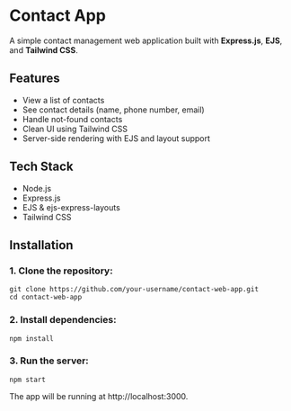 # Contact App

A simple contact management web application built with **Express.js**, **EJS**, and **Tailwind CSS**.

## Features

- View a list of contacts
- See contact details (name, phone number, email)
- Handle not-found contacts
- Clean UI using Tailwind CSS
- Server-side rendering with EJS and layout support

## Tech Stack

- Node.js
- Express.js
- EJS & ejs-express-layouts
- Tailwind CSS

## Installation

### 1. Clone the repository:

```
git clone https://github.com/your-username/contact-web-app.git
cd contact-web-app
```

### 2. Install dependencies:

```
npm install
```

### 3. Run the server:

```
npm start
```

The app will be running at http://localhost:3000.
